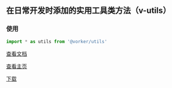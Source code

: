 ## 在日常开发时添加的实用工具类方法（v-utils）

### 使用
``` typescript
import * as utils from '@vorker/utils'
```


[查看文档](https://wvit.github.io/vtils/)

[查看主页](https://github.com/wvit/vtils) 

[下载](https://www.npmjs.com/package/@vorker/utils)